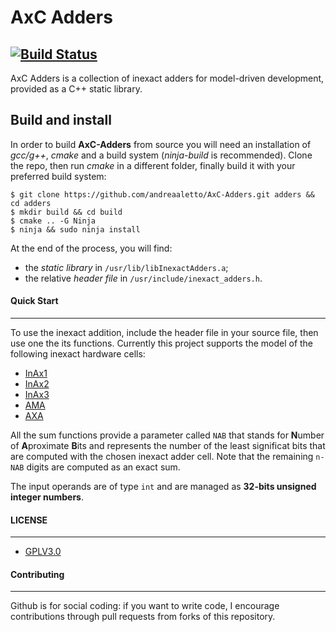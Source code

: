 # AxC Adders
[![Build Status](https://travis-ci.org/andreaaletto/AxC-Adders.svg?branch=master)](https://travis-ci.org/andreaaletto/AxC-Adders)
-----------
AxC Adders is a collection of inexact adders for model-driven development, provided as a C++ static library. 

## Build and install

In order to build **AxC-Adders** from source you will need an installation of _gcc/g++_, _cmake_ and a build system (_ninja-build_ is recommended). 
Clone the repo, then run _cmake_ in a different folder, finally build it with your preferred build system: 
```
$ git clone https://github.com/andreaaletto/AxC-Adders.git adders && cd adders
$ mkdir build && cd build
$ cmake .. -G Ninja
$ ninja && sudo ninja install
```

At the end of the process, you will find:
* the _static library_ in ```/usr/lib/libInexactAdders.a```;
* the relative _header file_ in ```/usr/include/inexact_adders.h```.

#### Quick Start
------------
To use the inexact addition, include the header file in your source file, then use one the its functions. Currently this project supports the model of the following inexact hardware cells:
* [InAx1](https://ieeexplore.ieee.org/abstract/document/7459392)
* [InAx2](https://ieeexplore.ieee.org/abstract/document/7459392)
* [InAx3](https://ieeexplore.ieee.org/abstract/document/7459392)
* [AMA](https://ieeexplore.ieee.org/abstract/document/6387646)
* [AXA](https://ieeexplore.ieee.org/abstract/document/6720793)

All the sum functions provide a parameter called ```NAB``` that stands for **N**umber of **A**proximate **B**its and represents the number of the least significat bits that are computed with the chosen inexact adder cell. 
Note that the remaining ```n-NAB``` digits are computed as an exact sum.

The input operands are of type ```int``` and are managed as **32-bits unsigned integer numbers**.

#### LICENSE
--------

* [GPLV3.0](https://www.gnu.org/licenses/licenses.html)

#### Contributing
----------

Github is for social coding: if you want to write code, I encourage contributions through pull requests from forks of this repository. 
